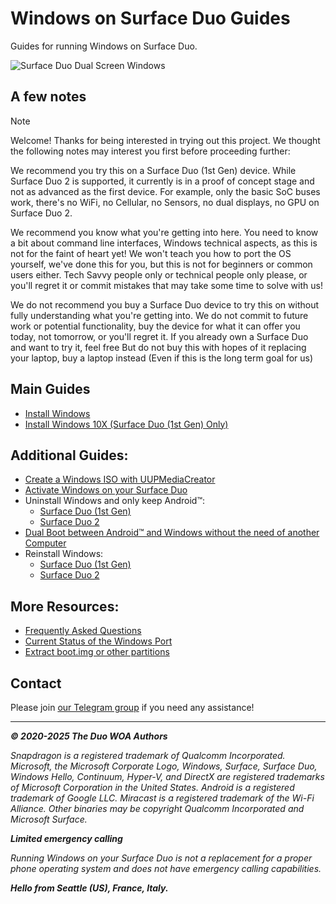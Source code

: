 # Windows on Surface Duo Guides

Guides for running Windows on Surface Duo.

![Surface Duo Dual Screen Windows](https://user-images.githubusercontent.com/3755345/197420866-d3bb0534-c848-4cc2-a242-04dae48b0f6e.png)

## A few notes

> [!NOTE]
> Welcome! Thanks for being interested in trying out this project. We thought the following notes may interest you first before proceeding further:
>
> We recommend you try this on a Surface Duo (1st Gen) device. While Surface Duo 2 is supported, it currently is in a proof of concept stage and not as advanced as the first device. For example, only the basic SoC buses work, there's no WiFi, no Cellular, no Sensors, no dual displays, no GPU on Surface Duo 2.
>
> We recommend you know what you're getting into here. You need to know a bit about command line interfaces, Windows technical aspects, as this is not for the faint of heart yet! We won't teach you how to port the OS yourself, we've done this for you, but this is not for beginners or common users either. Tech Savvy people only or technical people only please, or you'll regret it or commit mistakes that may take some time to solve with us!
>
> We do not recommend you buy a Surface Duo device to try this on without fully understanding what you're getting into. We do not commit to future work or potential functionality, buy the device for what it can offer you today, not tomorrow, or you'll regret it. If you already own a Surface Duo and want to try it, feel free But do not buy this with hopes of it replacing your laptop, buy a laptop instead (Even if this is the long term goal for us)

## Main Guides

- [Install Windows](/InstallWindows.md)
- [Install Windows 10X (Surface Duo (1st Gen) Only)](/Install/10X/SurfaceDuo1.md)

## Additional Guides:

- [Create a Windows ISO with UUPMediaCreator](/Install/Client/ISO/GetWindows.md)
- [Activate Windows on your Surface Duo](https://support.microsoft.com/en-us/windows/activate-windows-c39005d4-95ee-b91e-b399-2820fda32227)
- Uninstall Windows and only keep Android™:
    - [Surface Duo (1st Gen)](/Install/Uninstall-SurfaceDuo1.md)
    - [Surface Duo 2](/Install/Uninstall-SurfaceDuo2.md)
- [Dual Boot between Android™ and Windows without the need of another Computer](/Install/DualBoot.md)
- Reinstall Windows:
    - [Surface Duo (1st Gen)](/Install/Client/ReinstallWindows-SurfaceDuo1.md)
    - [Surface Duo 2](/Install/Client/ReinstallWindows-SurfaceDuo2.md)

## More Resources:

- [Frequently Asked Questions](/FAQ.md)
- [Current Status of the Windows Port](/Status.md)
- [Extract boot.img or other partitions](/Other/ExtractingPartitions.md)

## Contact

Please join [our Telegram group](https://t.me/duowoa) if you need any assistance!

---

_**© 2020-2025 The Duo WOA Authors**_

_Snapdragon is a registered trademark of Qualcomm Incorporated. Microsoft, the Microsoft Corporate Logo, Windows, Surface, Surface Duo, Windows Hello, Continuum, Hyper-V, and DirectX are registered trademarks of Microsoft Corporation in the United States. Android is a registered trademark of Google LLC. Miracast is a registered trademark of the Wi-Fi Alliance. Other binaries may be copyright Qualcomm Incorporated and Microsoft Surface._

_**Limited emergency calling**_

_Running Windows on your Surface Duo is not a replacement for a proper phone operating system and does not have emergency calling capabilities._

_**Hello from Seattle (US), France, Italy.**_
